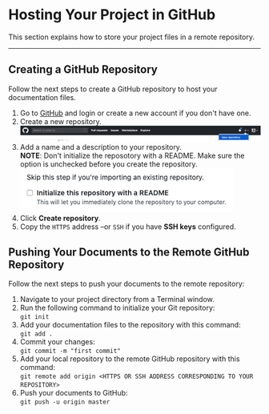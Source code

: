 # Hosting Your Project in GitHub

This section explains how to store your project files in a remote repository.

---

## Creating a GitHub Repository

Follow the next steps to create a GitHub repository to host your documentation files.

1. Go to [GitHub](https://github.com/) and login or create a new account if you don't have one.
2. Create a new repository.
![new-repo](new-repo.png)
3. Add a name and a description to your repository.  
**NOTE**: Don't initialize the reposotory with a README. Make sure the option is unchecked before you create the repository.  
![no-readme](no-readme.png)
4. Click **Create repository**.
5. Copy the `HTTPS` address –or `SSH` if you have **SSH keys** configured.

## Pushing Your Documents to the Remote GitHub Repository

Follow the next steps to push your documents to the remote repository:

1. Navigate to your project directory from a Terminal window.
2. Run the following command to initialize your Git repository:  
`git init`
3. Add your documentation files to the repository with this command:  
`git add .`
4. Commit your changes:  
`git commit -m "first commit"`
5. Add your local repository to the remote GitHub repository with this command:  
`git remote add origin <HTTPS OR SSH ADDRESS CORRESPONDING TO YOUR REPOSITORY>`
6. Push your documents to GitHub:  
`git push -u origin master`